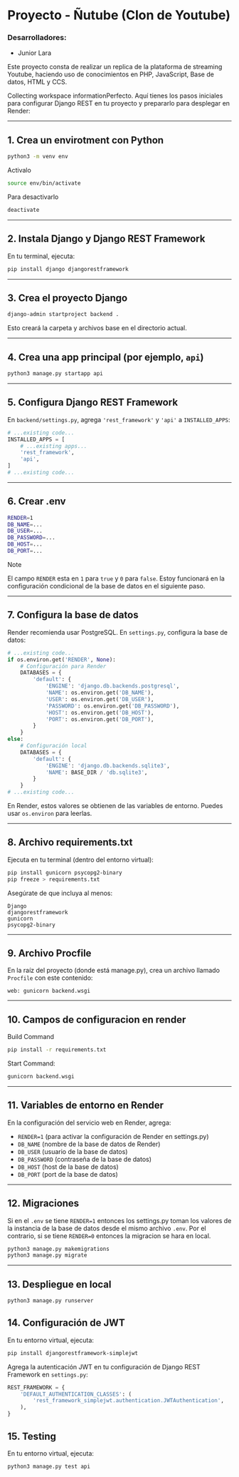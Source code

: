 # **Proyecto - Ñutube (Clon de Youtube)**
### Desarrolladores:
  * Junior Lara

Este proyecto consta de realizar un replica de la plataforma de streaming Youtube, haciendo uso de conocimientos en PHP, JavaScript, Base de datos, HTML y CCS.

Collecting workspace informationPerfecto. Aquí tienes los pasos iniciales para configurar Django REST en tu proyecto y prepararlo para desplegar en Render:

---

## 1. **Crea un envirotment con Python**
```sh
python3 -m venv env
```
Activalo
```sh
source env/bin/activate 
```
Para desactivarlo
```sh
deactivate
```

---

## 2. **Instala Django y Django REST Framework**

En tu terminal, ejecuta:

```sh
pip install django djangorestframework
```

---

## 3. **Crea el proyecto Django**

```sh
django-admin startproject backend .
```
Esto creará la carpeta y archivos base en el directorio actual.

---

## 4. **Crea una app principal (por ejemplo, `api`)**

```sh
python3 manage.py startapp api
```

---

## 5. **Configura Django REST Framework**

En `backend/settings.py`, agrega `'rest_framework'` y `'api'` a `INSTALLED_APPS`:

````python
# ...existing code...
INSTALLED_APPS = [
    # ...existing apps...
    'rest_framework',
    'api',
]
# ...existing code...
````

---

## 6. **Crear .env**

```sh
RENDER=1
DB_NAME=...
DB_USER=...
DB_PASSWORD=...
DB_HOST=...
DB_PORT=...
```
> [!NOTE]
> El campo `RENDER` esta en `1` para `true` y `0` para `false`. Estoy funcionará en la configuración condicional de la base de datos en el siguiente paso.
---

## 7. **Configura la base de datos**

Render recomienda usar PostgreSQL. En `settings.py`, configura la base de datos:

````python
# ...existing code...
if os.environ.get('RENDER', None):
    # Configuración para Render
    DATABASES = {
        'default': {
            'ENGINE': 'django.db.backends.postgresql',
            'NAME': os.environ.get('DB_NAME'),
            'USER': os.environ.get('DB_USER'),
            'PASSWORD': os.environ.get('DB_PASSWORD'),
            'HOST': os.environ.get('DB_HOST'),
            'PORT': os.environ.get('DB_PORT'),
        }
    }
else:
    # Configuración local
    DATABASES = {
        'default': {
            'ENGINE': 'django.db.backends.sqlite3',
            'NAME': BASE_DIR / 'db.sqlite3',
        }
    }
# ...existing code...
````

En Render, estos valores se obtienen de las variables de entorno. Puedes usar `os.environ` para leerlas.

---

## 8. **Archivo requirements.txt**

Ejecuta en tu terminal (dentro del entorno virtual):

```sh
pip install gunicorn psycopg2-binary
pip freeze > requirements.txt
```

Asegúrate de que incluya al menos:
```
Django
djangorestframework
gunicorn
psycopg2-binary
```

---

## 9. **Archivo Procfile**

En la raíz del proyecto (donde está manage.py), crea un archivo llamado `Procfile` con este contenido:

```
web: gunicorn backend.wsgi
```

---

## 10. **Campos de configuracion en render**

Build Command
```sh
pip install -r requirements.txt
```

Start Command:
```sh
gunicorn backend.wsgi
```

---

## 11. **Variables de entorno en Render**

En la configuración del servicio web en Render, agrega:

- `RENDER=1` (para activar la configuración de Render en settings.py)
- `DB_NAME` (nombre de la base de datos de Render)
- `DB_USER` (usuario de la base de datos)
- `DB_PASSWORD` (contraseña de la base de datos)
- `DB_HOST` (host de la base de datos)
- `DB_PORT` (port de la base de datos)

---

## 12. **Migraciones**

Si en el `.env` se tiene `RENDER=1` entonces los settings.py toman los valores de la instancia de la base de datos desde el mismo archivo `.env`. Por el contrario, si se tiene `RENDER=0` entonces la migracion se hara en local.

```sh
python3 manage.py makemigrations
python3 manage.py migrate
```

---

## 13. **Despliegue en local**

```sh
python3 manage.py runserver
```

## 14. **Configuración de JWT**

En tu entorno virtual, ejecuta:
```sh
pip install djangorestframework-simplejwt
```

Agrega la autenticación JWT en tu configuración de Django REST Framework en `settings.py`:

````python
REST_FRAMEWORK = {
    'DEFAULT_AUTHENTICATION_CLASSES': (
        'rest_framework_simplejwt.authentication.JWTAuthentication',
    ),
}
````

## 15. **Testing**
En tu entorno virtual, ejecuta:
```sh
python3 manage.py test api
```